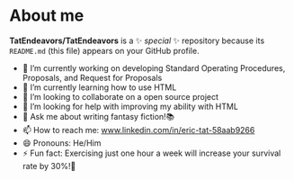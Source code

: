 # About me

**TatEndeavors/TatEndeavors** is a ✨ _special_ ✨ repository because its `README.md` (this file) appears on your GitHub profile.


- 🔭 I’m currently working on developing Standard Operating Procedures, Proposals, and Request for Proposals
- 🌱 I’m currently learning how to use HTML
- 👯 I’m looking to collaborate on a open source project
- 🤔 I’m looking for help with improving my ability with HTML
- 💬 Ask me about writing fantasy fiction!📚
- 📫 How to reach me: www.linkedin.com/in/eric-tat-58aab9266
- 😄 Pronouns: He/Him
- ⚡ Fun fact: Exercising just one hour a week will increase your survival rate by 30%!💪

